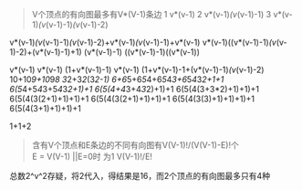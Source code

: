 > V个顶点的有向图最多有V*(V-1)条边
1 v*(v-1)
2 v*(v-1)*(v*(v-1)-1)
3 v*(v-1)*(v*(v-1)-1)*(v*(v-1)-2)

v*(v-1)*(v*(v-1)-1)*(v*(v-1)-2)+v*(v-1)*(v*(v-1)-1)+v*(v-1)
v*(v-1)((v*(v-1)-1)*(v*(v-1)-2)+(v*(v-1)-1)+1)
(v*(v-1)-1) ((v*(v-1)-1)((v*(v-1))

v*(v-1)
v*(v-1)    (1+v*(v-1)-1)
v*(v-1)    (1+v*(v-1)-1+(v*(v-1)-1)*(v*(v-1)-2)
10+10*9+10*9*8
3*2+3*2*(3*2-1)
6+6*5+6*5*4+6*5*4*3+6*5*4*3*2+1+1
6(5*4+5*4*3+5*4*3*2+1)+1
6(5(4+4*3+4*3*2)+1)+1
6(5(4(3+3*2)+1)+1)+1
6(5(4(3(2+1)+1)+1)+1
6(5(4(3(2+1)+1)+1)+1
6(5(4(3(3)+1)+1)+1)+1
6(5(4(3+1)+1)+1)+1

1+1+2 

> 含有V个顶点和E条边的不同有向图有V(V-1)!/(V(V-1)-E)!个  
E = V(V-1) ||E=0时 为1
V(V-1)!/E!


总数2^v^2存疑，将2代入，得结果是16，而2个顶点的有向图最多只有4种
